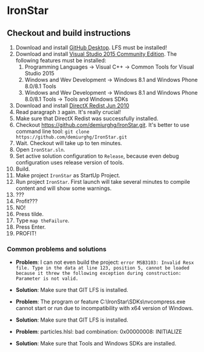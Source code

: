 # IronStar

## Checkout and build instructions

  1. Download and install [GitHub Desktop](https://desktop.github.com/). LFS must be installed!
  2. Download and install [Visual Studio 2015 Community Edition](https://www.visualstudio.com/post-download-vs/?sku=community&clcid=0x409&downloadrename=true&__hstc=268264337.0e64c25d2dac26ca9c64c14163a399c9.1478012092918.1478012092918.1478012092918.1&__hssc=268264337.1.1478012092918&__hsfp=3200057308#). The following features must be installed:
     1. Programming Languages -> Visual C++ -> Common Tools for Visual Studio 2015
     2. Windows and Wev Development -> Windows 8.1 and Windows Phone 8.0/8.1 Tools
     3. Windows and Wev Development -> Windows 8.1 and Windows Phone 8.0/8.1 Tools -> Tools and Windows SDKs
  3. Download and install [DirectX Redist Jun 2010](http://download.microsoft.com/download/8/4/A/84A35BF1-DAFE-4AE8-82AF-AD2AE20B6B14/directx_Jun2010_redist.exe)
  4. Read paragraph `3` again. It's really crucial!
  5. Make sure that DirectX Redist was successfully installed. 
  6. Checkout https://github.com/demiurghg/IronStar.git. 
     It's better to use command line tool: `git clone https://github.com/demiurghg/IronStar.git`
  7. Wait. Checkout will take up to ten minutes.
  7. Open `IronStar.sln`.
  8. Set active solution configuration to `Release`, because even debug configuration uses release version of tools.
  9. Build.
  10. Make project `IronStar` as StartUp Project.
  11. Run project `IronStar`. First launch will take several minutes to compile content and will show some warnings.
  12. ???
  13. Profit???
  14. NO!
  15. Press tilde.
  16. Type `map theFailure`.
  17. Press Enter.
  18. PROFIT!

### Common problems and solutions
  * **Problem**: I can not even build the project: `error MSB3103: Invalid Resx file. Type in the data at line 123, position 5, cannot be loaded because it threw the following exception during construction: Parameter is not valid.`
  * **Solution**: Make sure that GIT LFS is installed.
  
  * **Problem**: The program or feature C:\IronStar\SDKs\nvcompress.exe cannot start or run due to incompatibility with x64 version of Windows.
  * **Solution**: Make sure that GIT LFS is installed.
  
  * **Problem**: particles.hlsl: bad combination: 0x00000008: INITIALIZE
  * **Solution**: Make sure that Tools and Windows SDKs are installed.
